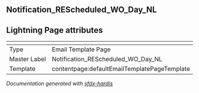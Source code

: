 ## Notification_REScheduled_WO_Day_NL

## Lightning Page attributes

|<!-- -->|<!-- -->|
|:---|:---|
|Type| Email Template Page|
|Master Label|Notification_REScheduled_WO_Day_NL|
|Template|contentpage:defaultEmailTemplatePageTemplate|




<!-- Page description -->


_Documentation generated with [sfdx-hardis](https://sfdx-hardis.cloudity.com)_
